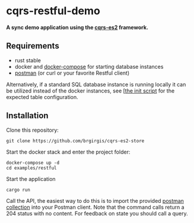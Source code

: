 # cqrs-restful-demo

**A sync demo application using the [cqrs-es2](https://github.com/brgirgis/cqrs-es2) framework.**

## Requirements

- rust stable
- docker and [docker-compose](https://docs.docker.com/compose/)
  for starting database instances
- [postman](https://www.postman.com/)
  (or curl or your favorite Restful client)

Alternatively, if a standard SQL database instance is running locally
it can be utilized instead of the docker instances,
see [[the init script](../../db/postgres/init.sql) for the expected table
configuration.

## Installation

Clone this repository:

    git clone https://github.com/brgirgis/cqrs-es2-store

Start the docker stack and enter the project folder:

    docker-compose up -d
    cd examples/restful

Start the application

    cargo run

Call the API, the easiest way to do this is to import
the provided [postman collection](postman_collection.json)
into your Postman client.
Note that the command calls return a 204 status with no content.
For feedback on state you should call a query.
